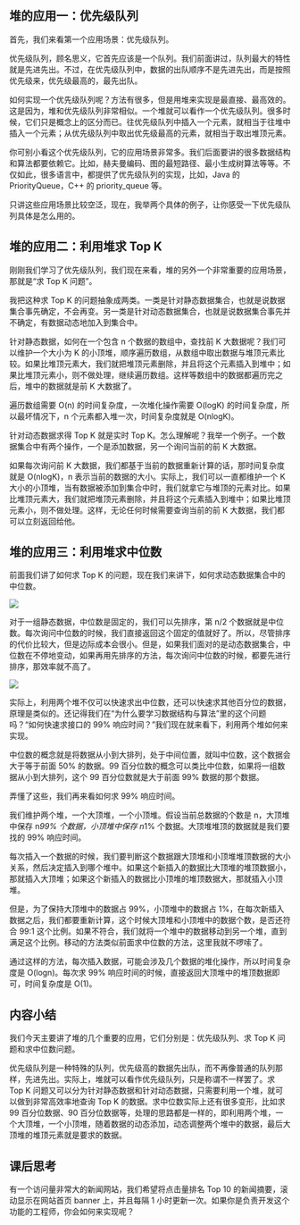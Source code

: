 ## 堆的应用一：优先级队列

首先，我们来看第一个应用场景：优先级队列。

优先级队列，顾名思义，它首先应该是一个队列。我们前面讲过，队列最大的特性就是先进先出。不过，在优先级队列中，数据的出队顺序不是先进先出，而是按照优先级来，优先级最高的，最先出队。

如何实现一个优先级队列呢？方法有很多，但是用堆来实现是最直接、最高效的。这是因为，堆和优先级队列非常相似。一个堆就可以看作一个优先级队列。很多时候，它们只是概念上的区分而已。往优先级队列中插入一个元素，就相当于往堆中插入一个元素；从优先级队列中取出优先级最高的元素，就相当于取出堆顶元素。

你可别小看这个优先级队列，它的应用场景非常多。我们后面要讲的很多数据结构和算法都要依赖它。比如，赫夫曼编码、图的最短路径、最小生成树算法等等。不仅如此，很多语言中，都提供了优先级队列的实现，比如，Java 的 PriorityQueue，C++ 的 priority_queue 等。

只讲这些应用场景比较空泛，现在，我举两个具体的例子，让你感受一下优先级队列具体是怎么用的。

## 堆的应用二：利用堆求 Top K

刚刚我们学习了优先级队列，我们现在来看，堆的另外一个非常重要的应用场景，那就是“求 Top K 问题”。

我把这种求 Top K 的问题抽象成两类。一类是针对静态数据集合，也就是说数据集合事先确定，不会再变。另一类是针对动态数据集合，也就是说数据集合事先并不确定，有数据动态地加入到集合中。

针对静态数据，如何在一个包含 n 个数据的数组中，查找前 K 大数据呢？我们可以维护一个大小为 K 的小顶堆，顺序遍历数组，从数组中取出数据与堆顶元素比较。如果比堆顶元素大，我们就把堆顶元素删除，并且将这个元素插入到堆中；如果比堆顶元素小，则不做处理，继续遍历数组。这样等数组中的数据都遍历完之后，堆中的数据就是前 K 大数据了。

遍历数组需要 O(n) 的时间复杂度，一次堆化操作需要 O(logK) 的时间复杂度，所以最坏情况下，n 个元素都入堆一次，时间复杂度就是 O(nlogK)。

针对动态数据求得 Top K 就是实时 Top K。怎么理解呢？我举一个例子。一个数据集合中有两个操作，一个是添加数据，另一个询问当前的前 K 大数据。

如果每次询问前 K 大数据，我们都基于当前的数据重新计算的话，那时间复杂度就是 O(nlogK)，n 表示当前的数据的大小。实际上，我们可以一直都维护一个 K 大小的小顶堆，当有数据被添加到集合中时，我们就拿它与堆顶的元素对比。如果比堆顶元素大，我们就把堆顶元素删除，并且将这个元素插入到堆中；如果比堆顶元素小，则不做处理。这样，无论任何时候需要查询当前的前 K 大数据，我们都可以立刻返回给他。

## 堆的应用三：利用堆求中位数

前面我们讲了如何求 Top K 的问题，现在我们来讲下，如何求动态数据集合中的中位数。

![](https://upload-images.jianshu.io/upload_images/1662509-cc0672ba5e0735f1.png?imageMogr2/auto-orient/strip%7CimageView2/2/w/1240)

对于一组静态数据，中位数是固定的，我们可以先排序，第 n/2 个数据就是中位数。每次询问中位数的时候，我们直接返回这个固定的值就好了。所以，尽管排序的代价比较大，但是边际成本会很小。但是，如果我们面对的是动态数据集合，中位数在不停地变动，如果再用先排序的方法，每次询问中位数的时候，都要先进行排序，那效率就不高了。

![](https://upload-images.jianshu.io/upload_images/1662509-3b31c520ada2b74a.png?imageMogr2/auto-orient/strip%7CimageView2/2/w/1240)

实际上，利用两个堆不仅可以快速求出中位数，还可以快速求其他百分位的数据，原理是类似的。还记得我们在“为什么要学习数据结构与算法”里的这个问题吗？“如何快速求接口的 99% 响应时间？”我们现在就来看下，利用两个堆如何来实现。

中位数的概念就是将数据从小到大排列，处于中间位置，就叫中位数，这个数据会大于等于前面 50% 的数据。99 百分位数的概念可以类比中位数，如果将一组数据从小到大排列，这个 99 百分位数就是大于前面 99% 数据的那个数据。

弄懂了这些，我们再来看如何求 99% 响应时间。

我们维护两个堆，一个大顶堆，一个小顶堆。假设当前总数据的个数是 n，大顶堆中保存 n*99% 个数据，小顶堆中保存 n*1% 个数据。大顶堆堆顶的数据就是我们要找的 99% 响应时间。

每次插入一个数据的时候，我们要判断这个数据跟大顶堆和小顶堆堆顶数据的大小关系，然后决定插入到哪个堆中。如果这个新插入的数据比大顶堆的堆顶数据小，那就插入大顶堆；如果这个新插入的数据比小顶堆的堆顶数据大，那就插入小顶堆。

但是，为了保持大顶堆中的数据占 99%，小顶堆中的数据占 1%，在每次新插入数据之后，我们都要重新计算，这个时候大顶堆和小顶堆中的数据个数，是否还符合 99:1 这个比例。如果不符合，我们就将一个堆中的数据移动到另一个堆，直到满足这个比例。移动的方法类似前面求中位数的方法，这里我就不啰嗦了。

通过这样的方法，每次插入数据，可能会涉及几个数据的堆化操作，所以时间复杂度是 O(logn)。每次求 99% 响应时间的时候，直接返回大顶堆中的堆顶数据即可，时间复杂度是 O(1)。

## 内容小结

我们今天主要讲了堆的几个重要的应用，它们分别是：优先级队列、求 Top K 问题和求中位数问题。

优先级队列是一种特殊的队列，优先级高的数据先出队，而不再像普通的队列那样，先进先出。实际上，堆就可以看作优先级队列，只是称谓不一样罢了。求 Top K 问题又可以分为针对静态数据和针对动态数据，只需要利用一个堆，就可以做到非常高效率地查询 Top K 的数据。求中位数实际上还有很多变形，比如求 99 百分位数据、90 百分位数据等，处理的思路都是一样的，即利用两个堆，一个大顶堆，一个小顶堆，随着数据的动态添加，动态调整两个堆中的数据，最后大顶堆的堆顶元素就是要求的数据。

## 课后思考

有一个访问量非常大的新闻网站，我们希望将点击量排名 Top 10 的新闻摘要，滚动显示在网站首页 banner 上，并且每隔 1 小时更新一次。如果你是负责开发这个功能的工程师，你会如何来实现呢？
